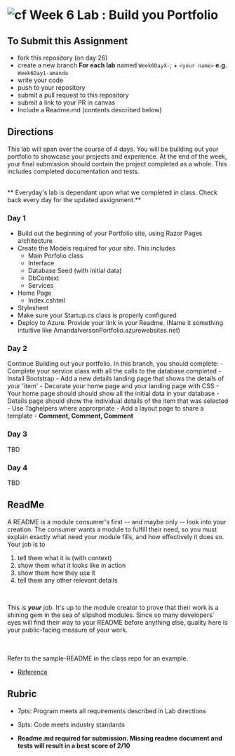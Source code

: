 ![cf](http://i.imgur.com/7v5ASc8.png) Week 6 Lab : Build you Portfolio
=====================================

## To Submit this Assignment
- fork this repository (on day 26)
- create a new branch **For each lab** named `Week6DayX-`; + `<your name>` **e.g.** `Week6Day1-amanda`
- write your code
- push to your repository
- submit a pull request to this repository
- submit a link to your PR in canvas
- Include a Readme.md (contents described below)

## Directions
This lab will span over the course of 4 days. You will be building out your portfolio to showcase your projects
and experience. At the end of the week, your final submission should contain the project completed as a whole. This includes
completed documentation and tests. 
<br /> <br />

** Everyday's lab is dependant upon what we completed in class. Check back every day for the updated assignment.**

### Day 1
- Build out the beginning of your Portfolio site, using Razor Pages architecture
- Create the Models required for your site. This includes
	- Main Porfolio class
	- Interface
	- Database Seed (with initial data)
	- DbContext
	- Services
- Home Page
	- Index.cshtml
- Stylesheet
- Make sure your Startup.cs class is properly configured
- Deploy to Azure. Provide your link in your Readme. (Name it something intuitive like AmandaIversonPortfolio.azurewebsites.net)

### Day 2
Continue Building out your portfolio. In this branch, you should complete:
	- Complete your service class with all the calls to the database completed
	- Install Bootstrap
	- Add a new details landing page that shows the details of your 'item'
	- Decorate your home page and your landing page with CSS
	- Your home page should should show all the initial data in your database
	- Details page should show the individual details of the item that was selected
	- Use Taghelpers where approrpriate
	- Add a layout page to share a template
	- **Comment, Comment, Comment**


### Day 3
TBD

### Day 4
TBD


## ReadMe
A README is a module consumer's first -- and maybe only -- look into your creation. The consumer wants a module to fulfill their need, so you must explain exactly what need your module fills, and how effectively it does so.
<br />
Your job is to

1. tell them what it is (with context)
2. show them what it looks like in action
3. show them how they use it
4. tell them any other relevant details
<br />

This is ***your*** job. It's up to the module creator to prove that their work is a shining gem in the sea of slipshod modules. Since so many developers' eyes will find their way to your README before anything else, quality here is your public-facing measure of your work.

<br /> <br /> Refer to the sample-README in the class repo for an example. 
- [Reference](https://github.com/noffle/art-of-readme)

## Rubric
- 7pts: Program meets all requirements described in Lab directions
- 3pts: Code meets industry standards

- **Readme.md required for submission. Missing readme document and tests will result in a best score of 2/10**